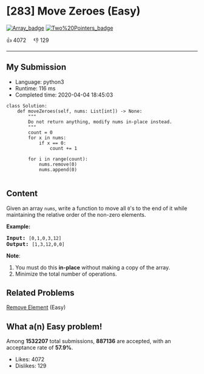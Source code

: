 # [283] Move Zeroes (Easy)

[![Array_badge](https://img.shields.io/badge/topic-Array-green.svg)](https://leetcode.com/problems/move-zeroes/)  [![Two%20Pointers_badge](https://img.shields.io/badge/topic-Two%20Pointers-green.svg)](https://leetcode.com/problems/move-zeroes/) 

:+1: 4072 &nbsp; &nbsp; :thumbsdown: 129

---

## My Submission

- Language: python3
- Runtime: 116 ms
- Completed time: 2020-04-04 18:45:03

```python3
class Solution:
    def moveZeroes(self, nums: List[int]) -> None:
        """
        Do not return anything, modify nums in-place instead.
        """
        count = 0
        for x in nums:
            if x == 0:
                count += 1
        
        for i in range(count):
            nums.remove(0)
            nums.append(0)
        
```

## Content
<p>Given an array <code>nums</code>, write a function to move all <code>0</code>&#39;s to the end of it while maintaining the relative order of the non-zero elements.</p>

<p><b>Example:</b></p>

<pre>
<b>Input:</b> <code>[0,1,0,3,12]</code>
<b>Output:</b> <code>[1,3,12,0,0]</code></pre>

<p><b>Note</b>:</p>

<ol>
	<li>You must do this <b>in-place</b> without making a copy of the array.</li>
	<li>Minimize the total number of operations.</li>
</ol>

## Related Problems
[Remove Element](https://leetcode.com/problems/remove-element/) (Easy) <br>

## What a(n) Easy problem!
Among **1532207** total submissions, **887136** are accepted, with an acceptance rate of **57.9%**. <br>

- Likes: 4072
- Dislikes: 129


